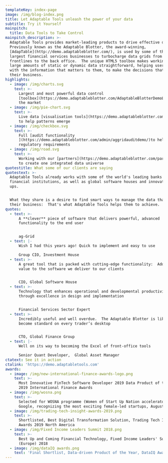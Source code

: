 ```yaml
---
templateKey: index-page
image: /img/blog-index.png
title: Let Adaptable Tools unleash the power of your data
subtitle: Try it Yourself
mainpitch:
  title: Data Tools to Take Control
mainpitch_description: >-
  Adaptable Tools provides market-leading products to drive effective data use. 
  Previously known as the Adaptable Blotter, the award-winning,
  [AdapTable](http://demo.adaptableblotter.com/), is used by some of the world's
  largest financial services businesses to turbocharge data grids from the
  frontlines to the back office.  The unique HTML5 toolbox makes working from
  large amounts of static or dynamic data straightforward, helping users work
  with the information that matters to them, to make the decisions that drive
  their business.
highlights:
  - image: /img/charts.svg
    text: >-
      Largest and most powerful data control
      [toolbox](https://demo.adaptableblotter.com/AdaptableBlotterDemoList/) in
      the market
  - image: /img/pie-chart.svg
    text: >-
      Live data [visualisation tools](https://demo.adaptableblotter.com/charts/)
      to help patterns emerge
  - image: /img/checkbox.svg
    text: >-
      Full [audit functionality
      ](https://demo.adaptableblotter.com/admin/aggridauditdemo/)to help meet
      regulatory requirements
  - image: /img/road.svg
    text: >-
      Working with our [partners](https://demo.adaptableblotter.com/partners/)
      to create one integrated data universe
quotestitle: What some of our clients are saying
quotestext: >-
  Adaptable Tools already works with some of the world's leading banks and
  financial institutions, as well as global software houses and innovative start
  ups.  


  What they share is a desire to find smart ways to manage the data that drives
  their business:  That's what Adaptable Tools helps them to achieve.
quotes:
  - text: >-
      A **clever** piece of software that delivers powerful, advanced
      functionality to the end user


      ag-Grid
  - text: |-
      Wish I had this years ago! Quick to implement and easy to use

      Group CIO, Investment House
  - text: >-
      A great tool that is packed with cutting-edge functionality:  Adds real
      value to the software we deliver to our clients


      CIO, Global Software House
  - text: >-
      Technology that enhances operational and developmental productivity
      through excellence in design and implementation


      Financial Services Sector Expert
  - text: >-
      Incredibly useful and well overdue.  The Adaptable Blotter is likely to
      become standard on every trader’s desktop


      CTO, Global Finance Group
  - text: |-
      Well on its way to becoming the Excel of front-office tools

      Senior Quant Developer,  Global Asset Manager
ctatext: See it in action
ctalink: 'https://demo.adaptabletools.com'
awards:
  - image: /img/new-international-finance-awards-logo.png
    text: >-
      Most Innovative FinTech Software Developer 2019 Data Product of the Year,
      2019 International Finance Awards
  - image: /img/wosna.png
    text: >-
      Selected for WOSNA programme (Women of Start Up Nation accelerator) at
      Google, recognizing the most exciting female-led startups, August 2019
  - image: /img/trading-tech-insight-awards-2019.png
    text: >-
      Shortlisted, Best Digital Transformation Solution, Trading Tech Insight
      Awards 2019 North America
  - image: /img/Fixed Income Leaders Summit 2018.png
    text: >-
      Best Up and Coming Financial Technology, Fixed Income Leaders' Summit
      (Europe) 2018
  - image: /img/dataIQ awards.png
    text: 'Final Shortlist, Data-driven Product of the Year, DataIQ Awards 2019'
---
```


